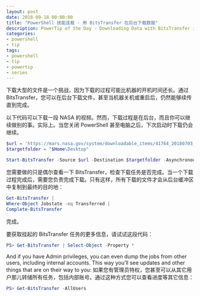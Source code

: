 ```yaml
---
layout: post
date: 2018-09-18 00:00:00
title: "PowerShell 技能连载 - 用 BitsTransfer 在后台下载数据"
description: PowerTip of the Day - Downloading Data with BitsTransfer in the Background
categories:
- powershell
- tip
tags:
- powershell
- tip
- powertip
- series
---
```

下载大型的文件是一个挑战，因为下载的过程可能比机器的开机时间还长。通过 BitsTransfer，您可以在后台下载文件，甚至当机器关机或重启后，仍然能够续传直到完成。

以下代码可以下载一段 NASA 的视频。然而，下载过程是在后台，而且你可以继续做别的事。实际上。当您关闭 PowerShell 甚至电脑之后，下次启动时下载仍会继续。

```powershell
$url = 'https://mars.nasa.gov/system/downloadable_items/41764_20180703_marsreport-1920.mp4'
$targetfolder = "$Home\Desktop"

Start-BitsTransfer -Source $url -Destination $targetfolder -Asynchronous -Priority Low
```

您需要做的只是偶尔查看一下 BitsTransfer，检查下载任务是否完成。当一个下载过程完成后，需要您负责完成下载。只有这样，所有下载的文件才会从后台缓冲区中复制到最终的目的地：

```powershell
Get-BitsTransfer |
Where-Object Jobstate -eq Transferred |
Complete-BitsTransfer
```

完成。

要获取挂起的 BitsTransfer 任务的更多信息，请试试这段代码：

```powershell
PS> Get-BitsTransfer | Select-Object -Property * 
```

And if you have Admin privileges, you can even dump the jobs from other users, including internal accounts. This way you’ll see updates and other things that are on their way to you:
如果您有管理员特权，您甚至可以从其它用户那儿转储所有任务，包括内部账号。通过这种方式您可以查看进度等其它信息：

```powershell
PS> Get-BitsTransfer -AllUsers
```

<!--本文国际来源：[Downloading Data with BitsTransfer in the Background](http://community.idera.com/powershell/powertips/b/tips/posts/downloading-data-with-bitstransfer-in-the-background)-->
